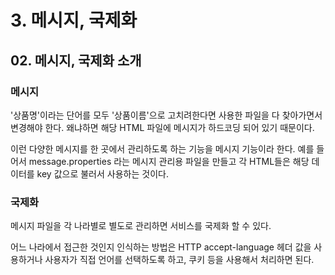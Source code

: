 # 3. 메시지, 국제화
## 02. 메시지, 국제화 소개
### 메시지
'상품명'이라는 단어를 모두 '상품이름'으로 고치려한다면 사용한 파일을 다 찾아가면서 변경해야 한다.
왜냐하면 해당 HTML 파일에 메시지가 하드코딩 되어 있기 때문이다.

이런 다양한 메시지를 한 곳에서 관리하도록 하는 기능을 메시지 기능이라 한다.
예를 들어서 message.properties 라는 메시지 관리용 파일을 만들고 각 HTML들은 해당 데이터를 key 값으로 불러서 사용하는 것이다.

### 국제화
메시지 파일을 각 나라별로 별도로 관리하면 서비스를 국제화 할 수 있다.

어느 나라에서 접근한 것인지 인식하는 방법은 HTTP accept-language 헤더 값을 사용하거나
사용자가 직접 언어를 선택하도록 하고, 쿠키 등을 사용해서 처리하면 된다.
